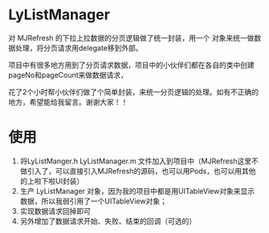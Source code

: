 # LyListManager
对 MJRefresh 的下拉上拉数据的分页逻辑做了统一封装，用一个  对象来统一做数据处理，将分页请求用delegate移到外部。


项目中有很多地方用到了分页请求数据，项目中的小伙伴们都在各自的类中创建pageNo和pageCount来做数据请求，

花了2个小时帮小伙伴们做了个简单封装，来统一分页逻辑的处理。如有不正确的地方，希望能给我留言。谢谢大家！！


# 使用

1. 将LyListManger.h LyListManager.m 文件加入到项目中（MJRefresh这里不做引入了，可以直接引入MJRefresh的源码，也可以用Pods，也可以用其他的上啦下啦UI封装）
2. 生产 LyListManager 对象，因为我的项目中都是用UITableView对象来显示数据，所以我弱引用了一个UITableView对象；
3. 实现数据请求回掉即可
4. 另外增加了数据请求开始、失败、结束的回调（可选的）
